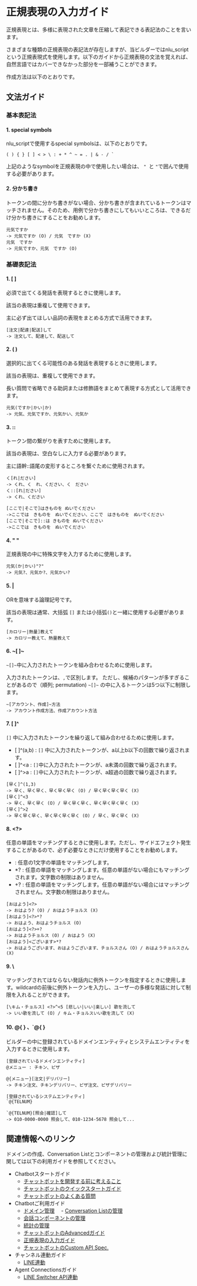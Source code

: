 # 正規表現の入力ガイド

正規表現とは、多様に表現された文章を圧縮して表記できる表記法のことを言います。

さまざまな種類の正規表現の表記法が存在しますが、当ビルダーではnlu_scriptという正規表現式を使用します。以下のガイドから正規表現の文法を覚えれば、自然言語ではカバーできなかった部分を一部補うことができます。

作成方法は以下のとおりです。



## 文法ガイド

### 基本表記法

####  1. special symbols

nlu_scriptで使用するspecial symbolsは、以下のとおりです。

```
( ) { } [ ] < > \ : + * ^ ~ = . | & - / `
```

上記のようなsymbolを正規表現の中で使用したい場合は、 `" `と `"`で囲んで使用する必要があります。



#### 2. **分かち書き**

トークンの間に分かち書きがない場合、分かち書きが含まれているトークンはマッチされません。そのため、用例で分かち書きにしてもいいところは、できるだけ分かち書きにすることをお勧めします。

```
元気ですか
-> 元気ですか (O) / 元気　ですか (X)
元気　ですか
-> 元気ですか、元気　ですか (O)
```

### 基礎表記法

#### 1. [ ]

必須で出てくる発話を表現するときに使用します。

該当の表現は重複して使用できます。

主に必ず出てほしい品詞の表現をまとめる方式で活用できます。

```
[注文|配達|配送]して
-> 注文して、配達して、配送して
```



#### 2. ( )

選択的に出てくる可能性のある発話を表現するときに使用します。

該当の表現は、重複して使用できます。

長い質問で省略できる助詞または修飾語をまとめて表現する方式として活用できます。

```
元気(ですか|かい|か)
-> 元気、元気ですか、元気かい、元気か
```


#### 3. ::

トークン間の繋がりを表すために使用します。

該当の表現は、空白なしに入力する必要があります。

主に語幹::語尾の変形するところを繋ぐために使用されます。

```
く[れ|ださい]
-> くれ、く　れ、ください、く　ださい
く::[れ|ださい]
-> くれ、ください

[ここで|そこで]はきものを ぬいでください　
->ここでは　きものを　ぬいでください、ここで　はきものを　ぬいでください
[ここで|そこで]::は きものを ぬいでください　
->ここでは　きものを　ぬいでください
```

#### 4. " "

正規表現の中に特殊文字を入力するために使用します。

```
元気(か|かい)"?"
-> 元気?、元気か?、元気かい?
```



#### 5. |

ORを意味する論理記号です。

該当の表現は通常、大括弧 `[]` または小括弧`()`と一緒に使用する必要があります。

```
[カロリー|熱量]教えて
-> カロリー教えて、熱量教えて
```



#### 6. ~[ ]~

`~[]~`中に入力されたトークンを組み合わせるために使用します。

入力されたトークンは、`,`で区別します。
ただし、候補のパターンが多すぎることがあるので（順列; permutation) `~[]~` の中に入るトークンは5つ以下に制限します。

```
~[アカウント、作成]~方法
-> アカウント作成方法、作成アカウント方法
```



#### 7. [ ]^

`[]` 中に入力されたトークンを繰り返して組み合わせるために使用します。

- [ ]^(a,b) : `[]` 中に入力されたトークンが、a以上b以下の回数で繰り返されます。
- [ ]^<a : `[]`中に入力されたトークンが、a未満の回数で繰り返されます。
- [ ]^>a : `[]`中に入力されたトークンが、a超過の回数で繰り返されます。

```
[早く]^(1,3)
-> 早く、早く早く、早く早く早く (O) / 早く早く早く早く (X)
[早く]^<3
-> 早く、早く早く (O) / 早く早く早く、早く早く早く早く (X)
[早く]^>2
-> 早く早く早く、早く早く早く早く (O) / 早く、早く早く (X)
```



#### 8. <?>

任意の単語をマッチングするときに使用します。ただし、サイドエフェクト発生することがあるので、必ず必要なときにだけ使用することをお勧めします。

- <?> : 任意の1文字の単語をマッチングします。
- <?>*? : 任意の単語をマッチングします。任意の単語がない場合にもマッチングされます。文字数の制限はありません。
- <?>+? : 任意の単語をマッチングします。任意の単語がない場合にはマッチングされません。文字数の制限はありません。

```
[おはよう]<?>
-> おはよう? (O) / おはようチョルス (X)
[おはよう]<?>*?
-> おはよう、おはようチョルス (O)
[おはよう]<?>+?
-> おはようチョルス (O) / おはよう (X)
[おはよう]<ございます>*?
-> おはようございます、おはようございます、チョルスさん (O) / おはようチョルスさん (X)
```



#### 9. \

マッチングされてはならない発話内に例外トークンを指定するときに使用します。wildcardの前後に例外トークンを入力し、ユーザーの多様な発話に対して制限を入れることができます。

```
[\キム・チョルス] <?>^<5 [悲しい|いい|楽しい] 歌を流して
-> いい歌を流して (O) / キム・チョルスいい歌を流して (X)
```



#### 10. @{ } 、`@{ }

ビルダーの中に登録されているドメインエンティティとシステムエンティティを入力するときに使用します。

```
[登録されているドメインエンティティ]
@メニュー : チキン、ピザ

@{メニュー}[注文|デリバリー]
-> チキン注文、チキンデリバリー、ピザ注文、ピザデリバリー

[登録されているシステムエンティティ]
`@{TELNUM}

`@{TELNUM}[照会|確認]して
-> 010-0000-0000 照会して、010-1234-5678 照会して...
```



## 関連情報へのリンク

ドメインの作成、Conversation Listとコンポーネントの管理および統計管理に関しては以下の利用ガイドを参照してください。

- Chatbotスタートガイド
  - [チャットボットを開発する前に考えること](chatbot-1-2_ja.md)
  - [チャットボットのクイックスタートガイド](chatbot-1-1_ja.md)
  - [チャットボットのよくある質問](chatbot-1-3_ja.md)    
- Chatbotご利用ガイド
  - [ドメイン管理](chatbot-3-1_ja.md)
　- [Conversation Listの管理](chatbot-3-2_ja.md)  
  - [会話コンポーネントの管理](chatbot-3-3_ja.md)
  - [統計の管理](chatbot-3-4_ja.md)
  - [チャットボットのAdvancedガイド](chatbot-3-5_ja.md)
  - [正規表現の入力ガイド](chatbot-3-8_ja.md)
  - [チャットボットのCustom API Spec.](chatbot-3-7_ja.md)
- チャンネル連動ガイド
  - [LINE連動](chatbot-2-1_ja.md)
- Agent Connectionsガイド
  - [LINE Switcher API連動](chatbot-2-7_ja.md)
